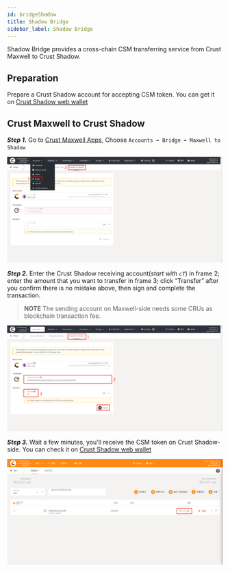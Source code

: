 ```yaml
---
id: bridgeShadow
title: Shadow Bridge
sidebar_label: Shadow Bridge
---
```


Shadow Bridge provides a cross-chain CSM transferring service from Crust Maxwell to Crust Shadow.

## Preparation

Prepare a Crust Shadow account for accepting CSM token. You can get it on [Crust Shadow web wallet](https://shadow-apps.crust.network/?rpc=wss%3A%2F%2Frpc2-shadow.crust.network#/accounts)

## Crust Maxwell to Crust Shadow

***Step 1.*** Go to [Crust Maxwell Apps](https://apps.crust.network/?rpc=wss%3A%2F%2Fapi-maxwell.crust.network#/explorer), Choose `Accounts ➡️ Bridge ➡️ Maxwell to Shadow`

![toShadow](assets/csmbridge/csm1.png)

***Step 2.*** Enter the Crust Shadow receiving account(*start with `cT`*) in frame 2; enter the amount that you want to transfer in frame 3; click “Transfer” after you confirm there is no mistake above, then sign and complete the transaction.

> **NOTE** The sending account on Maxwell-side needs some CRUs as blockchain transaction fee.

![toShadow](assets/csmbridge/csm2.png)

***Step 3.*** Wait a few minutes, you'll receive the CSM token on Crust Shadow-side. You can check it on [Crust Shadow web wallet](https://shadow-apps.crust.network/?rpc=wss%3A%2F%2Frpc2-shadow.crust.network#/accounts)

![toShadow](assets/csmbridge/csm3.png)
